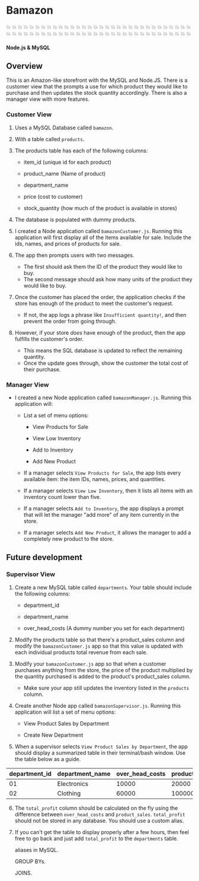 # Bamazon 

 :collision:  :collision:  :collision:  :collision:  :collision:  :collision:  :collision:  :collision:  :collision:  :collision:  :collision:  :collision:  :collision:  :collision:  :collision:  :collision:  :collision:  :collision:  :collision:  :collision:  :collision:  :collision:  :collision:  :collision:  :collision:  :collision:  :collision:  :collision:  :collision:  :collision:  :collision:  :collision:  :collision:  :collision:  :collision:  :collision:  :collision:  :collision:  :collision:  :collision:  :collision:  :collision:  :collision:  :collision:  :collision:  :collision:  :collision:  :collision:  :collision:  :collision:  :collision:  :collision:  :collision:  :collision:  :collision:  :collision:  :collision:  :collision:  :collision:  :collision:  :collision:  :collision:  :collision:  :collision:  


#### Node.js & MySQL

## Overview

This is an Amazon-like storefront with the MySQL and Node.JS. There is a customer view that the prompts a use for which product they would like to purchase and then updates the stock quantity accordingly.  There is also a manager view with more features.  


### Customer View

1. Uses a MySQL Database called `bamazon`.

2. With a table called `products`.

3. The products table has each of the following columns:

   * item_id (unique id for each product)

   * product_name (Name of product)

   * department_name

   * price (cost to customer)

   * stock_quantity (how much of the product is available in stores)

4. The database is populated with dummy products.  

5. I created a Node application called `bamazonCustomer.js`. Running this application will first display all of the items available for sale. Include the ids, names, and prices of products for sale.

6. The app then prompts users with two messages.

   * The first should ask them the ID of the product they would like to buy.
   * The second message should ask how many units of the product they would like to buy.

7. Once the customer has placed the order, the application checks if the store has enough of the product to meet the customer's request.

   * If not, the app logs a phrase like `Insufficient quantity!`, and then prevent the order from going through.

8. However, if your store _does_ have enough of the product, then the app fulfills the customer's order.
   * This means the SQL database is updated to reflect the remaining quantity.
   * Once the update goes through, show the customer the total cost of their purchase.

### Manager View

* I created a new Node application called `bamazonManager.js`. Running this application will:

  * List a set of menu options:

    * View Products for Sale

    * View Low Inventory

    * Add to Inventory

    * Add New Product

  * If a manager selects `View Products for Sale`, the app lists every available item: the item IDs, names, prices, and quantities.

  * If a manager selects `View Low Inventory`, then it lists all items with an inventory count lower than five.

  * If a manager selects `Add to Inventory`, the app displays a prompt that will let the manager "add more" of any item currently in the store.

  * If a manager selects `Add New Product`, it allows the manager to add a completely new product to the store.


## Future development

### Supervisor View

1. Create a new MySQL table called `departments`. Your table should include the following columns:

   * department_id

   * department_name

   * over_head_costs (A dummy number you set for each department)

2. Modify the products table so that there's a product_sales column and modify the `bamazonCustomer.js` app so that this value is updated with each individual products total revenue from each sale.

3. Modify your `bamazonCustomer.js` app so that when a customer purchases anything from the store, the price of the product multiplied by the quantity purchased is added to the product's product_sales column.

   * Make sure your app still updates the inventory listed in the `products` column.

4. Create another Node app called `bamazonSupervisor.js`. Running this application will list a set of menu options:

   * View Product Sales by Department

   * Create New Department

5. When a supervisor selects `View Product Sales by Department`, the app should display a summarized table in their terminal/bash window. Use the table below as a guide.

| department_id | department_name | over_head_costs | product_sales | total_profit |
| ------------- | --------------- | --------------- | ------------- | ------------ |
| 01            | Electronics     | 10000           | 20000         | 10000        |
| 02            | Clothing        | 60000           | 100000        | 40000        |

6. The `total_profit` column should be calculated on the fly using the difference between `over_head_costs` and `product_sales`. `total_profit` should not be stored in any database. You should use a custom alias.

7. If you can't get the table to display properly after a few hours, then feel free to go back and just add `total_profit` to the `departments` table.

   aliases in MySQL.

   GROUP BYs.

   JOINS.
